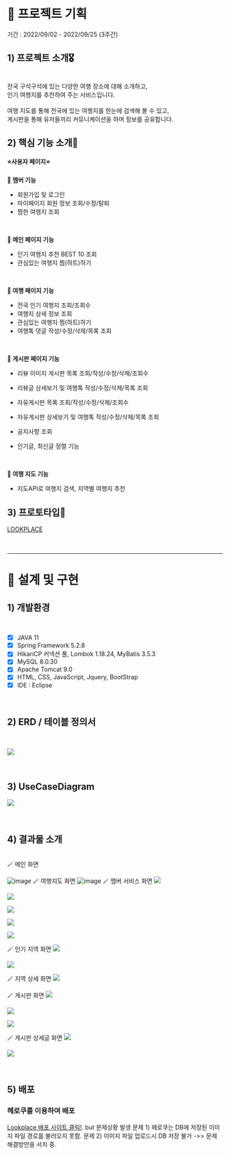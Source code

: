 # 🎈 프로젝트 기획
기간 : 2022/09/02 - 2022/09/25 (3주간)

## 1) 프로젝트 소개🎖️ 
<br>
전국 구석구석에 있는 다양한 여행 장소에 대해 소개하고, <br>
인기 여행지를 추천하여 주는 서비스입니다.<br>
<br>
여행 지도를 통해 전국에 있는 여행지를 한눈에 검색해 볼 수 있고,<br>
게시판을 통해 유저들끼리 커뮤니케이션을 하며 정보를 공유합니다.<br>

## 2) 핵심 기능 소개🎈
#### ⭐<b>사용자 페이지</b>⭐
**🔖 멤버 기능**
- 회원가입 및 로그인
- 마이페이지 회원 정보 조회/수정/탈퇴 
- 찜한 여행지 조회 
<br>

**🔖 메인 페이지 기능**
- 인기 여행지 추천 BEST 10 조회   
- 관심있는 여행지 찜(하트)하기
<br>

**🔖 여행 페이지 기능**
- 전국 인기 여행지 조회/조회수  
- 여행지 상세 정보 조회 
- 관심있는 여행지 찜(하트)하기
- 여행톡 댓글 작성/수정/삭제/목록 조회
<br>

**🔖 게시판 페이지 기능**
- 리뷰 이미지 게시판 목록 조회/작성/수정/삭제/조회수
- 리뷰글 상세보기 및 여행톡 작성/수정/삭제/목록 조회

- 자유게시판 목록 조회/작성/수정/삭제/조회수
- 자유게시판 상세보기 및 여행톡 작성/수정/삭제/목록 조회
- 공지사항 조회 
- 인기글, 최신글 정렬 기능
<br>

**🔖 여행 지도 기능**
- 지도API로 여행지 검색, 지역별 여행지 추천

## 3) 프로토타입🎈
[LOOKPLACE](https://ovenapp.io/view/aDPoiCGk5gW6Qf5lavPODGeLxzcuvYFr/ )
<br><br><br>
<hr>


# 🎈 설계 및 구현
## 1) 개발환경
<br>

* [x] JAVA 11
* [x] Spring Framework 5.2.8
* [x] HikariCP 커넥션 풀, Lombok 1.18.24, MyBatis 3.5.3
* [x] MySQL 8.0.30
* [x] Apache Tomcat 9.0
* [x] HTML, CSS, JavaScript, Jquery, BootStrap
* [x] IDE : Eclipse 
<br>

## 2) ERD / 테이블 정의서
<br>

![](https://velog.velcdn.com/images/dbsgpwl/post/2a8e8b54-d822-4b62-a0b9-a073f83b30a3/image.png)

<br>

## 3) UseCaseDiagram
![](https://velog.velcdn.com/images/dbsgpwl/post/96432a23-2395-4fff-b916-8db483daf794/image.png)


<br>

## 4) 결과물 소개
<br>
🪄 메인 화면

![image](https://user-images.githubusercontent.com/103105338/192481939-f0969acf-31f2-456f-ab3b-a228ba364ef9.png)
🪄 여행지도 화면
![image](https://velog.velcdn.com/images/dbsgpwl/post/47b2ff69-8100-4b57-b5b3-f39cb420e595/image.png)
🪄 멤버 서비스 화면
![](https://velog.velcdn.com/images/dbsgpwl/post/37243cee-e190-4c57-a430-d7d522e244e3/image.png)

![](https://velog.velcdn.com/images/dbsgpwl/post/051590bf-718a-4ce0-b0d6-e7ee0f4bf73d/image.png)

![](https://velog.velcdn.com/images/dbsgpwl/post/9d425372-2999-4fa1-b79c-df8730194c13/image.png)

![](https://velog.velcdn.com/images/dbsgpwl/post/e1166f28-a8cb-4f50-b9da-3dc42efc1ee0/image.png)

![](https://velog.velcdn.com/images/dbsgpwl/post/9c4ea889-7458-4518-8230-478c60f1f8df/image.png)

🪄 인기 지역 화면
![](https://velog.velcdn.com/images/dbsgpwl/post/8af69fba-0caa-4743-9f03-0c6e73e0a7d9/image.png)

![](https://velog.velcdn.com/images/dbsgpwl/post/96517728-e30b-4774-92b9-c91f95a21d04/image.png)

🪄 지역 상세 화면
![](https://velog.velcdn.com/images/dbsgpwl/post/92e98b49-6658-41bd-a560-ba7be07d0d19/image.png)

🪄 게시판 화면
![](https://velog.velcdn.com/images/dbsgpwl/post/082508a3-fb3a-427f-ab29-8baa8565f835/image.png)

![](https://velog.velcdn.com/images/dbsgpwl/post/2ee715e9-46a3-4771-a6ac-8809b0341280/image.png)

![](https://velog.velcdn.com/images/dbsgpwl/post/5225b7d6-619a-4b3b-b7a5-384562b316b1/image.png)


🪄 게시판 상세글 화면
![](https://velog.velcdn.com/images/dbsgpwl/post/4a724b00-8449-43e0-89c0-9bb31e1ce69a/image.png)

![](https://velog.velcdn.com/images/dbsgpwl/post/f52d9c18-ef6a-455e-9205-3a652594c5fe/image.png)

<br>

## 5) 배포
### 헤로쿠를 이용하여 배포
[Lookplace 배포 사이트 클릭!](https://lookplacesite.herokuapp.com/
).
but 문제상황 발생
문제 1) 헤로쿠는 DB에 저장된 이미지 파일 경로를 불러오지 못함.
문제 2) 이미지 파일 업로드시 DB 저장 불가
->> 문제 해결방안을 서치 중.
